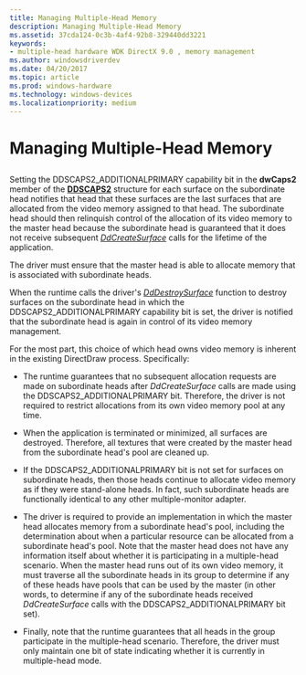 ```yaml
---
title: Managing Multiple-Head Memory
description: Managing Multiple-Head Memory
ms.assetid: 37cda124-0c3b-4af4-92b8-329440dd3221
keywords:
- multiple-head hardware WDK DirectX 9.0 , memory management
ms.author: windowsdriverdev
ms.date: 04/20/2017
ms.topic: article
ms.prod: windows-hardware
ms.technology: windows-devices
ms.localizationpriority: medium
---
```


# Managing Multiple-Head Memory


## <span id="ddk_managing_multiple_head_memory_gg"></span><span id="DDK_MANAGING_MULTIPLE_HEAD_MEMORY_GG"></span>


Setting the DDSCAPS2\_ADDITIONALPRIMARY capability bit in the **dwCaps2** member of the [**DDSCAPS2**](https://msdn.microsoft.com/library/windows/hardware/ff550292) structure for each surface on the subordinate head notifies that head that these surfaces are the last surfaces that are allocated from the video memory assigned to that head. The subordinate head should then relinquish control of the allocation of its video memory to the master head because the subordinate head is guaranteed that it does not receive subsequent [*DdCreateSurface*](https://msdn.microsoft.com/library/windows/hardware/ff549263) calls for the lifetime of the application.

The driver must ensure that the master head is able to allocate memory that is associated with subordinate heads.

When the runtime calls the driver's [*DdDestroySurface*](https://msdn.microsoft.com/library/windows/hardware/ff549281) function to destroy surfaces on the subordinate head in which the DDSCAPS2\_ADDITIONALPRIMARY capability bit is set, the driver is notified that the subordinate head is again in control of its video memory management.

For the most part, this choice of which head owns video memory is inherent in the existing DirectDraw process. Specifically:

-   The runtime guarantees that no subsequent allocation requests are made on subordinate heads after *DdCreateSurface* calls are made using the DDSCAPS2\_ADDITIONALPRIMARY bit. Therefore, the driver is not required to restrict allocations from its own video memory pool at any time.

-   When the application is terminated or minimized, all surfaces are destroyed. Therefore, all textures that were created by the master head from the subordinate head's pool are cleaned up.

-   If the DDSCAPS2\_ADDITIONALPRIMARY bit is not set for surfaces on subordinate heads, then those heads continue to allocate video memory as if they were stand-alone heads. In fact, such subordinate heads are functionally identical to any other multiple-monitor adapter.

-   The driver is required to provide an implementation in which the master head allocates memory from a subordinate head's pool, including the determination about when a particular resource can be allocated from a subordinate head's pool. Note that the master head does not have any information itself about whether it is participating in a multiple-head scenario. When the master head runs out of its own video memory, it must traverse all the subordinate heads in its group to determine if any of these heads have pools that can be used by the master (in other words, to determine if any of the subordinate heads received *DdCreateSurface* calls with the DDSCAPS2\_ADDITIONALPRIMARY bit set).

-   Finally, note that the runtime guarantees that all heads in the group participate in the multiple-head scenario. Therefore, the driver must only maintain one bit of state indicating whether it is currently in multiple-head mode.

 

 





